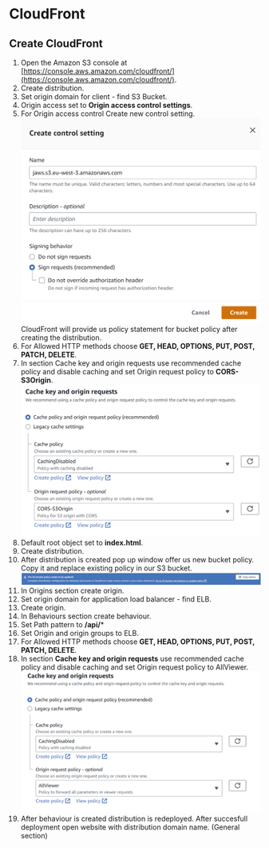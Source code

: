# CloudFront

Create CloudFront 
-------------------------

1. Open the Amazon S3 console at [https://console.aws.amazon.com/cloudfront/](https://console.aws.amazon.com/cloudfront/).
2. Create distribution.
3. Set origin domain for client - find S3 Bucket.
4. Origin access set to **Origin access control settings**.
5. For Origin access control Create new control setting.	
![Screenshot](../../img/control_setting.png)
CloudFront will provide us policy statement for bucket policy after creating the distribution.
6. For Allowed HTTP methods choose **GET, HEAD, OPTIONS, PUT, POST, PATCH, DELETE**.	
7. In section Cache key and origin requests use recommended cache policy and disable caching and set
	Origin request policy to **CORS-S3Origin**.		
![Screenshot](../../img/cache_key.png)		
8. Default root object set to **index.html**.
9. Create distribution.
10. After distribution is created pop up window offer us new bucket policy. Copy it and replace existing policy in our S3 bucket.
![Screenshot](../../img/pop.png)	
11. In Origins section create origin.
12. Set origin domain for application load balancer - find ELB.
13. Create origin.
14. In Behaviours section create behaviour.
15. Set Path pattern to **/api/***
16. Set Origin and origin groups to ELB.
17. For Allowed HTTP methods choose **GET, HEAD, OPTIONS, PUT, POST, PATCH, DELETE**.
18. In section **Cache key and origin requests** use recommended cache policy and disable caching and set 
	Origin request policy to AllViewer.
![Screenshot](../../img/cache_key_2.png)
19. After behaviour is created distribution is redeployed. After succesfull deployment open website with distribution domain name.
 (General section)
 
